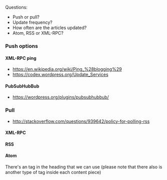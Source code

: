 

Questions:
* Push or pull?
* Update frequency?
* How often are the articles updated?
* Atom, RSS or XML-RPC?


### Push options

#### XML-RPC ping
* https://en.wikipedia.org/wiki/Ping_%28blogging%29
* https://codex.wordpress.org/Update_Services

#### PubSubHubBub
* https://wordpress.org/plugins/pubsubhubbub/


### Pull
* http://stackoverflow.com/questions/939642/policy-for-polling-rss

#### XML-RPC

#### RSS

#### Atom
There's an <updated> tag in the heading that we can use (please note that there also is another type of <updated> tag inside each content piece)


